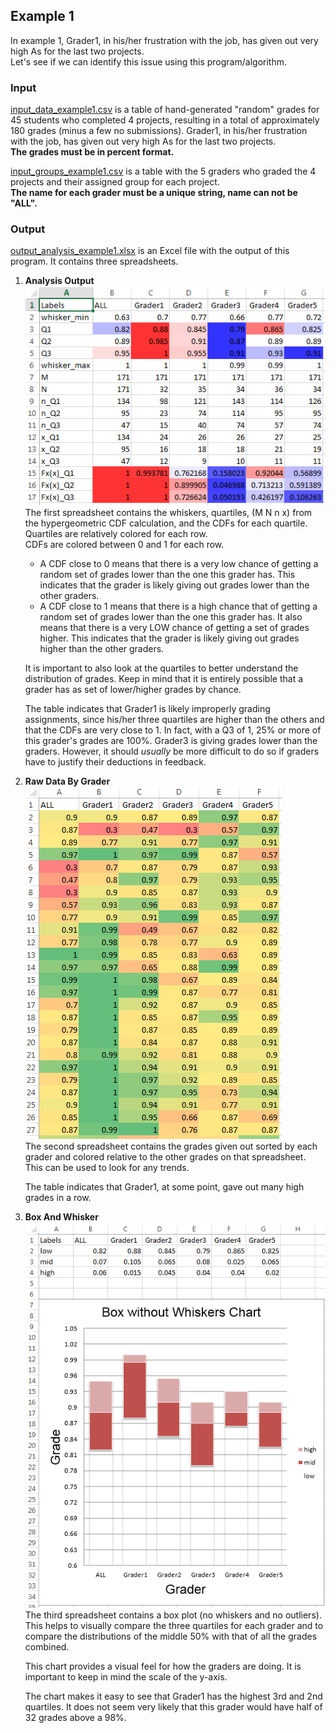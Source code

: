 ## Example 1
In example 1, Grader1, in his/her frustration with the job, has given out very high 
As for the last two projects.  
Let's see if we can identify this issue using this program/algorithm.

### Input
[input_data_example1.csv](input_data_example1.csv) is a table of hand-generated "random" grades for 
45 students who completed 4 projects, resulting in a total of approximately 180 grades 
(minus a few no submissions). Grader1, in his/her frustration with the job, has given out very high 
As for the last two projects.    
**The grades must be in percent format.**

[input_groups_example1.csv](input_groups_example1.csv) is a table with the 5 graders who graded the
4 projects and their assigned group for each project.   
**The name for each grader must be a unique string, name can not be "ALL".**


### Output
[output_analysis_example1.xlsx](output_analysis_example1.xlsx) is an Excel file with the output of
this program. It contains three spreadsheets.

1. **Analysis Output**  
    ![Screenshot of 1st spreadsheet](example1_1.PNG)  
    The first spreadsheet contains the whiskers, quartiles, (M N n x) from the hypergeometric CDF 
calculation, and the CDFs for each quartile.  
    Quartiles are relatively colored for each row.  
CDFs are colored between 0 and 1 for each row.
    - A CDF close to 0 means that there is a very low
chance of getting a random set of grades lower than the one this grader has. This indicates that 
the grader is likely giving out grades lower than the other graders.
    - A CDF close to 1 means that
there is a high chance that of getting a random set of grades lower than the one this grader has.
It also means that there is a very LOW chance of getting a set of grades higher. This indicates that
the grader is likely giving out grades higher than the other graders.
    
    It is important to also look at the quartiles to better understand the distribution of grades.
    Keep in mind that it is entirely possible that a grader has as set of lower/higher grades by 
    chance.  

    The table indicates that Grader1 is likely improperly grading assignments, since his/her three
    quartiles are higher than the others and that the CDFs are very close to 1. In fact, with a Q3
    of 1, 25% or more of this grader's grades are 100%. Grader3 is giving grades lower than the
    graders. However, it should *usually* be more difficult to do so if graders have to justify
    their deductions in feedback.

2. **Raw Data By Grader**  
    ![Screenshot of 2nd spreadsheet](example1_2.PNG)  
    The second spreadsheet contains the grades given out sorted by each grader and colored relative
    to the other grades on that spreadsheet. This can be used to look for any trends.  
    
    The table indicates that Grader1, at some point, gave out many high grades in a row.
    
3. **Box And Whisker**  
    ![Screenshot of 3rd spreadsheet](example1_3.PNG)  
    The third spreadsheet contains a box plot (no whiskers and no outliers). This helps to visually
    compare the three quartiles for each grader and to compare the distributions of the middle 50%
    with that of all the grades combined.
    
    This chart provides a visual feel for how the graders are doing. It is important to keep in mind
    the scale of the y-axis.
    
    The chart makes it easy to see that Grader1 has the highest 3rd and 2nd quartiles. It does not
    seem very likely that this grader would have half of 32 grades above a 98%.
    
    